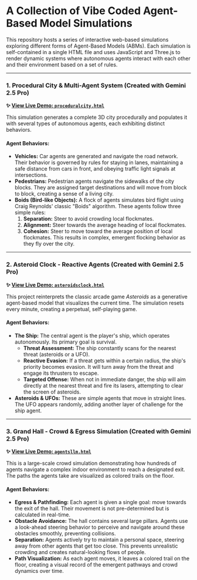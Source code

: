 # A Collection of Vibe Coded Agent-Based Model Simulations

This repository hosts a series of interactive web-based simulations exploring different forms of Agent-Based Models (ABMs). Each simulation is self-contained in a single HTML file and uses JavaScript and Three.js to render dynamic systems where autonomous agents interact with each other and their environment based on a set of rules.

---

### 1. Procedural City & Multi-Agent System (Created with Gemini 2.5 Pro)

**✨ [View Live Demo: `proceduralcity.html`](https://digitalurban.github.io/VibeABM/proceduralcity.html)**

This simulation generates a complete 3D city procedurally and populates it with several types of autonomous agents, each exhibiting distinct behaviors.

#### Agent Behaviors:

* **Vehicles:** Car agents are generated and navigate the road network. Their behavior is governed by rules for staying in lanes, maintaining a safe distance from cars in front, and obeying traffic light signals at intersections.
* **Pedestrians:** Pedestrian agents navigate the sidewalks of the city blocks. They are assigned target destinations and will move from block to block, creating a sense of a living city.
* **Boids (Bird-like Objects):** A flock of agents simulates bird flight using Craig Reynolds' classic "Boids" algorithm. These agents follow three simple rules:
    1.  **Separation:** Steer to avoid crowding local flockmates.
    2.  **Alignment:** Steer towards the average heading of local flockmates.
    3.  **Cohesion:** Steer to move toward the average position of local flockmates.
    This results in complex, emergent flocking behavior as they fly over the city.

---

### 2. Asteroid Clock - Reactive Agents (Created with Gemini 2.5 Pro)

**✨ [View Live Demo: `asteroidsclock.html`](https://digitalurban.github.io/VibeABM/asteroidsclock.html)**

This project reinterprets the classic arcade game *Asteroids* as a generative agent-based model that visualizes the current time. The simulation resets every minute, creating a perpetual, self-playing game.

#### Agent Behaviors:

* **The Ship:** The central agent is the player's ship, which operates autonomously. Its primary goal is survival.
    * **Threat Assessment:** The ship constantly scans for the nearest threat (asteroids or a UFO).
    * **Reactive Evasion:** If a threat gets within a certain radius, the ship's priority becomes evasion. It will turn away from the threat and engage its thrusters to escape.
    * **Targeted Offense:** When not in immediate danger, the ship will aim directly at the nearest threat and fire its lasers, attempting to clear the screen of asteroids.
* **Asteroids & UFOs:** These are simple agents that move in straight lines. The UFO appears randomly, adding another layer of challenge for the ship agent.

---

### 3. Grand Hall - Crowd & Egress Simulation (Created with Gemini 2.5 Pro)

**✨ [View Live Demo: `agentsllm.html`](https://digitalurban.github.io/VibeABM/agent-simulation.html)**

This is a large-scale crowd simulation demonstrating how hundreds of agents navigate a complex indoor environment to reach a designated exit. The paths the agents take are visualized as colored trails on the floor.

#### Agent Behaviors:

* **Egress & Pathfinding:** Each agent is given a single goal: move towards the exit of the hall. Their movement is not pre-determined but is calculated in real-time.
* **Obstacle Avoidance:** The hall contains several large pillars. Agents use a look-ahead steering behavior to perceive and navigate around these obstacles smoothly, preventing collisions.
* **Separation:** Agents actively try to maintain a personal space, steering away from other agents that get too close. This prevents unrealistic crowding and creates natural-looking flows of people.
* **Path Visualization:** As each agent moves, it leaves a colored trail on the floor, creating a visual record of the emergent pathways and crowd dynamics over time.
